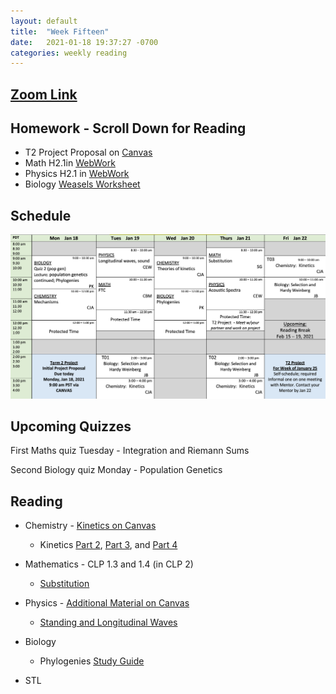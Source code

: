 ```yaml
---
layout: default
title:  "Week Fifteen"
date:   2021-01-18 19:37:27 -0700
categories: weekly reading
---
```

## [Zoom Link](https://ubc.zoom.us/j/69489092134?pwd=ZTRxOFNmRmNVT3NpWVhmV0VDTEpyUT09)

## Homework - Scroll Down for Reading
- T2 Project Proposal on [Canvas](https://canvas.ubc.ca/courses/62807/assignments/796522?module_item_id=2779275)
- Math H2.1in [WebWork](https://webwork.elearning.ubc.ca/webwork2/2020W1-2_SCIE_010_001/)
- Physics H2.1 in [WebWork](https://webwork.elearning.ubc.ca/webwork2/2020W1-2_SCIE_010_001/)
- Biology [Weasels Worksheet](https://canvas.ubc.ca/courses/62806/files/8415113/download?wrap=1)


## Schedule

![Week Fifteen Schedule](/assets/w15schedule.png)

## Upcoming Quizzes

First Maths quiz Tuesday - Integration and Riemann Sums   
<!-- Third Maths test Tuesday - Increasing and decreasing functions and critical points      -->
Second Biology quiz Monday - Population Genetics 
<!-- Fifth Chemistry quiz Thursday - Thermodynamics    -->
<!-- Sixth Physics quiz Monday - Rotations and Heat Transfer    -->

## Reading

- Chemistry - [Kinetics on Canvas](https://chem.libretexts.org/Bookshelves/General_Chemistry/Map%3A_General_Chemistry_(Petrucci_et_al.)/14%3A_Chemical_Kinetics)
	- Kinetics [Part 2](https://canvas.ubc.ca/courses/62920/files/12301501/download?download_frd=1), [Part 3](https://canvas.ubc.ca/courses/62920/files/12371669?wrap=1), and [Part 4](https://canvas.ubc.ca/courses/62920/files/12413411?wrap=1)
	
- Mathematics - <!-- 7 on [Active Calculus](https://activecalculus.org/) and -->CLP 1.3 and 1.4 (in CLP 2)
	- [Substitution](https://canvas.ubc.ca/courses/62921/files/12406763?wrap=1)


- Physics - <!--[Waves on WebWork](https://webwork.elearning.ubc.ca/webwork2/2020W1-2_SCIE_010_001/) --><!--  - Open Stax 2 [1.6](https://openstax.org/books/university-physics-volume-2/pages/1-6-mechanisms-of-heat-transfer) -->[Additional Material on Canvas](https://canvas.ubc.ca/courses/62922/pages/module-6-lecture-material?module_item_id=2827028)
	- [Standing and Longitudinal Waves](https://canvas.ubc.ca/courses/62922/files/12373310/download)


- Biology
	- Phylogenies [Study Guide](https://canvas.ubc.ca/courses/62806/files/12115859?wrap=1) 
- STL